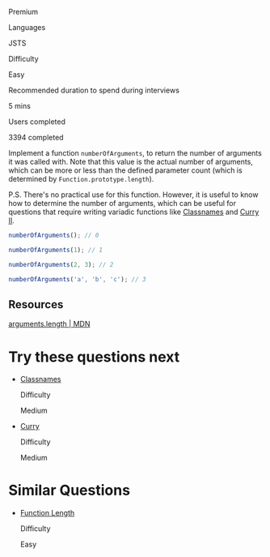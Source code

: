 Premium

Languages

JSTS

Difficulty

Easy

Recommended duration to spend during interviews

5 mins

Users completed

3394 completed

Implement a function `numberOfArguments`, to return the number of arguments it was called with. Note that this value is the actual number of arguments, which can be more or less than the defined parameter count (which is determined by `Function.prototype.length`).

P.S. There's no practical use for this function. However, it is useful to know how to determine the number of arguments, which can be useful for questions that require writing variadic functions like [Classnames](https://www.greatfrontend.com/questions/javascript/classnames) and [Curry II](https://www.greatfrontend.com/questions/javascript/curry-ii).

```js
numberOfArguments(); // 0

numberOfArguments(1); // 1

numberOfArguments(2, 3); // 2

numberOfArguments('a', 'b', 'c'); // 3
```

## Resources

[arguments.length | MDN](https://developer.mozilla.org/en-US/docs/Web/JavaScript/Reference/Functions/arguments/length)

# Try these questions next

- [Classnames](https://www.greatfrontend.com/questions/javascript/classnames)
    
    Difficulty
    
    Medium
    
- [Curry](https://www.greatfrontend.com/questions/javascript/curry)
    
    Difficulty
    
    Medium
    

# Similar Questions

- [Function Length](https://www.greatfrontend.com/questions/javascript/function-length)
    
    Difficulty
    
    Easy